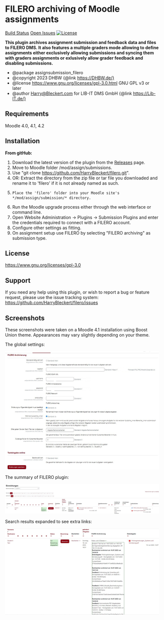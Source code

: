 FILERO archiving of Moodle assignments
==========
[Build Status](https://github.com/HarryBleckert/filero/?branch=master)
[Open Issues](https://github.com/HarryBleckert/filero/issues)
[![License](https://img.shields.io/badge/License-GPLv3-blue.svg)](https://www.gnu.org/licenses/gpl-3.0)

**This plugin archives assignment submission and feedback data and files to FILERO DMS.
It also features a multiple graders mode allowing to define assignments either exclusively allowing submissions and syncing them with graders assignments 
or exlusively allow grader feedback and disabling submissions.** 
* @package assignsubmission_filero
* @copyright 2023 DHBW {@link https://DHBW.de/}
* @license   https://www.gnu.org/licenses/gpl-3.0.html GNU GPL v3 or later
* @author    Harry@Bleckert.com for LIB-IT DMS GmbH {@link https://Lib-IT.de/}


Requirements
------------
Moodle 4.0, 4.1, 4.2

Installation
------------
**From gitHub:**

1. Download the latest version of the plugin from the [Releases](https://github.com/HarryBleckert/filero/releases) page.
2. Move to Moodle folder /mod/assign/submissions.
3. Use "git clone https://github.com/HarryBleckert/filero.git".
4. OR: Extract the directory from the zip file or tar file you downloaded and rename it to 'filero' if it is not already named as such.
5.     Place the 'filero' folder into your Moodle site's */mod/assign/submission/* directory.
6. Run the Moodle upgrade process either through the web interface or command line.
7. Open Website Administration -> Plugins -> Submission Plugins and enter the credentials required to connect with a FILERO account.
8. Configure other settings as fitting.
9. On assignment setup use FILERO by selecting "FILERO archiving" as submission type.

License
-------
https://www.gnu.org/licenses/gpl-3.0

Support
-------
If you need any help using this plugin, or wish to report a bug or feature request, please use the issue tracking system:
https://github.com/HarryBleckert/filero/issues

Screenshots
-----------
These screenshots were taken on a Moodle 4.1 installation using Boost Union theme.
Appearances may vary slightly depending on your theme.

The global settings:

![settings](pix/screenshots/settings.jpg)

The summary of FILERO plugin:

![summary](pix/screenshots/summary.jpg)

Search results expanded to see extra links:

![Details_of_archived_files](pix/screenshots/details.jpg)

